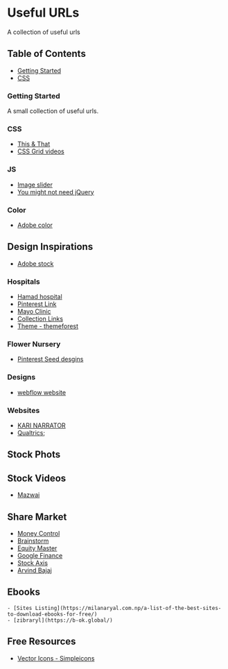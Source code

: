 # Useful URLs
A collection of useful urls

## Table of Contents

- [Getting Started](#start)
- [CSS](#css)

### Getting Started
A small collection of useful urls.

### CSS
- [This & That](https://thisthat.dev/)
- [CSS Grid videos](https://cssgrid.io/)

### JS
 - [Image slider](https://medium.com/@fionnachan/how-to-write-a-slider-in-pure-javascript-838c0d98fd69)
 - [You might not need jQuery](http://youmightnotneedjquery.com/)

### Color
 - [Adobe color](https://color.adobe.com/trends)

## Design Inspirations
 - [Adobe stock](https://stock.adobe.com/in/)

### Hospitals
- [Hamad hospital](https://www.hamad.qa/EN/Pages/default.aspx)
- [Pinterest Link](https://www.pinterest.com/EmranXDr/hospital-website-concept/)
- [Mayo Clinic](https://www.mayoclinic.org/)
- [Collection Links](https://www.intechnic.com/blog/12-best-hospital-and-healthcare-websites/)
- [Theme - themeforest](https://demo.kaliumtheme.com/medical/)

### Flower Nursery
- [Pinterest Seed desgins](https://www.pinterest.com/pin/32580797280491299/)

### Designs
- [webflow website](https://webflow.com/)

### Websites
 - [KARI NARRATOR](https://narrator.mauer.co/)
 - [Qualtrics](https://www.qualtrics.com/au/);

 ## Stock Phots


 ## Stock Videos
  - [Mazwai](https://mazwai.com/)

## Share Market
   - [Money Control](http://www.moneycontrol.com/)
   - [Brainstorm](https://www.fyers.in/brainstorm/)
   - [Equity Master](https://www.equitymaster.com/)
   - [Google Finance](https://www.google.com/finance)
   - [Stock Axis](https://www.stockaxis.com/my-stockaxis.aspx)
   - [Arvind Bajaj](http://www.arvindbajajjackpotking.com/)

## Ebooks
    - [Sites Listing](https://milanaryal.com.np/a-list-of-the-best-sites-to-download-ebooks-for-free/)
    - [zibraryl](https://b-ok.global/)


## Free Resources
 - [Vector Icons - Simpleicons](https://simpleicons.org/)
